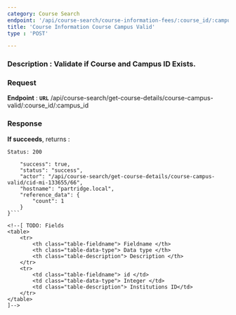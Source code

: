 ```yaml
---
category: Course Search
endpoint: '/api/course-search/course-information-fees/:course_id/:campus_id'
title: 'Course Information Course Campus Valid'
type : 'POST'

---
```

### **Description** : Validate if Course and Campus ID Exists.

### Request

**Endpoint** : **`URL`** /api/course-search/get-course-details/course-campus-valid/:course_id/:campus_id

### Response

**If succeeds**, returns : 

```Status: 200```

```{
    "success": true,
    "status": "success",
    "actor": "/api/course-search/get-course-details/course-campus-valid/cid-mi-133655/66",
    "hostname": "partridge.local",
    "reference_data": {
        "count": 1
    }
}```

<!--[ TODO: Fields
<table>
	<tr>
		<th class="table-fieldname"> Fieldname </th>
		<th class="table-data-type"> Data type </th>
		<th class="table-description"> Description </th>
	</tr>
	<tr>
		<td class="table-fieldname"> id </td>
		<td class="table-data-type"> Integer </td>
		<td class="table-description"> Institutions ID</td>
	</tr>  
</table>
]-->